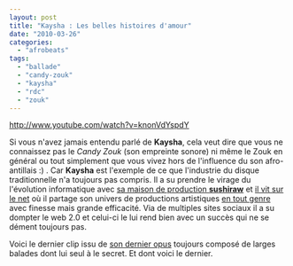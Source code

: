 ```yaml
---
layout: post
title: "Kaysha : Les belles histoires d'amour"
date: "2010-03-26"
categories: 
  - "afrobeats"
tags: 
  - "ballade"
  - "candy-zouk"
  - "kaysha"
  - "rdc"
  - "zouk"
---
```


http://www.youtube.com/watch?v=knonVdYspdY

Si vous n'avez jamais entendu parlé de **Kaysha**, cela veut dire que vous ne connaissez pas le _Candy Zouk_ (son empreinte sonore) ni même le Zouk en général ou tout simplement que vous vivez hors de l'influence du son afro-antillais :) . Car **Kaysha** est l'exemple de ce que l'industrie du disque traditionnelle n'a toujours pas compris. Il a su prendre le virage du l'évolution informatique avec [sa maison de production **sushiraw**](http://www.srfamily.com/ "La maison de production de Kaysha") et [il vit sur le net](http://kaysha.com/ "le site officiel de Kaysha") où il partage son univers de productions artistiques [en tout genre](http://www.redbubble.com/people/kaysha/t-shirts "T-shirts by Kaysha") avec finesse mais grande efficacité. Via de multiples sites sociaux il a su dompter le web 2.0 et celui-ci le lui rend bien avec un succès qui ne se dément toujours pas.

Voici le dernier clip issu de [son dernier opus](http://www.srfamily.com/store/kaysha/ "Tous les albums de Kaysha sont téléchargeable légalement sur le net") toujours composé de larges balades dont lui seul à le secret. Et dont voici le dernier.
